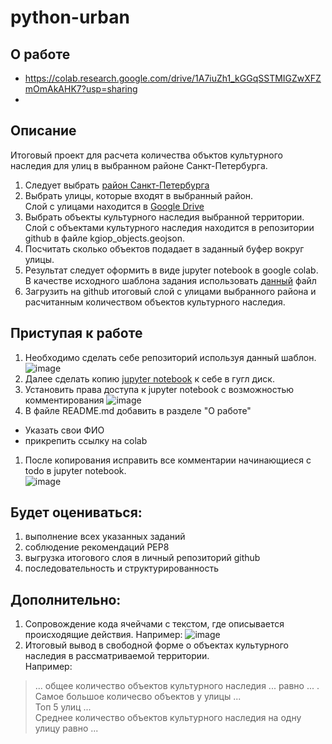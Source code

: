 # python-urban

## О работе
- https://colab.research.google.com/drive/1A7iuZh1_kGGqSSTMIGZwXFZmOmAkAHK7?usp=sharing
- 

## Описание
Итоговый проект для расчета количества объктов культурного наследия для улиц в выбранном районе Санкт-Петербурга. 
1. Следует выбрать [район Санкт-Петербурга](https://wiki.openstreetmap.org/wiki/RU:%D0%A1%D0%B0%D0%BD%D0%BA%D1%82-%D0%9F%D0%B5%D1%82%D0%B5%D1%80%D0%B1%D1%83%D1%80%D0%B3/%D0%A0%D0%B0%D0%B9%D0%BE%D0%BD%D1%8B)
1. Выбрать улицы, которые входят в выбранный район.  
  Слой с улицами находится в [Google Drive](https://drive.google.com/file/d/1bUT1E-QSbG1vpSNM2dOG2-LEVXSrPdo3/view?usp=sharing)
1. Выбрать объекты культурного наследия выбранной территории.  
  Слой с объектами культурного наследия находится в репозитории github в файле kgiop_objects.geojson. 
1. Посчитать сколько объектов подадает в заданный буфер вокруг улицы.
1. Результат следует оформить в виде jupyter notebook в google colab.  
  В качестве исходного шаблона задания использовать [данный](https://colab.research.google.com/drive/1nAtzu1yjnkyxot-Hf6beXxoN3-zN9HZ_) файл
1. Загрузить на github итоговый слой с улицами выбранного района и расчитанным количеством объектов культурного наследия. 

## Приступая к работе 
1. Необходимо сделать себе репозиторий используя данный шаблон.  
  ![image](https://user-images.githubusercontent.com/14962819/178701128-479598b3-beda-4a5d-95d4-a169c896c5d9.png)
1. Далее сделать копию [jupyter notebook](https://colab.research.google.com/drive/1nAtzu1yjnkyxot-Hf6beXxoN3-zN9HZ_) к себе в гугл диск.
1. Установить права доступа к jupyter notebook с возможностью комментирования
  ![image](https://user-images.githubusercontent.com/14962819/178701259-c427b7ea-b145-42a8-84ef-1b5829621d6a.png)
1. В файле README.md добавить в разделе "О работе"
  - Указать свои ФИО
  - прикрепить ссылку на colab
1. После копирования исправить все комментарии начинающиеся с todo в jupyter notebook.  
  ![image](https://user-images.githubusercontent.com/14962819/178701711-0aadfb89-3989-453b-b196-c0ca064c801f.png)

## Будет оцениваться:
1. выполнение всех указанных заданий
1. соблюдение рекомендаций PEP8
1. выгрузка итогового слоя в личный репозиторий github
1. последовательность и структурированность 

## Дополнительно:
1. Сопровождение кода ячейчами с текстом, где описывается происходящие действия. Например:
  ![image](https://user-images.githubusercontent.com/14962819/178705338-b81a9d38-6897-4652-a6cd-64d54b1becd9.png)
1. Итоговый вывод в свободной форме о объектах культурного наследия в рассматриваемой территории.  
  Например:
  > ... общее количество объектов культурного наследия ... равно ... .  
  > Самое большое количесво объектов у улицы ...  
  > Топ 5 улиц ...  
  > Среднее количество объектов культурного наследия на одну улицу равно ...  

